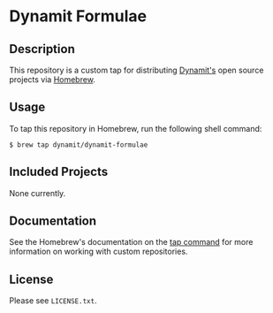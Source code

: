# Dynamit Formulae

## Description

This repository is a custom tap for distributing [Dynamit's](http://dynamit.com) open source projects via [Homebrew](http://brew.sh).

## Usage

To tap this repository in Homebrew, run the following shell command:

    $ brew tap dynamit/dynamit-formulae

## Included Projects

None currently.

## Documentation

See the Homebrew's documentation on the [tap command](https://github.com/Homebrew/homebrew/blob/master/share/doc/homebrew/brew-tap.md) for more information on working with custom repositories.

## License

Please see `LICENSE.txt`.
